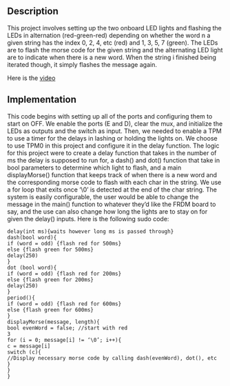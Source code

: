 ## Description
This project involves setting up the two onboard LED lights and flashing the LEDs in alternation
(red-green-red) depending on whether the word n a given string has the index 0, 2, 4, etc
(red) and 1, 3, 5, 7 (green). The LEDs are to flash the morse code for the given string and
the alternating LED light are to indicate when there is a new word. When the string i
finished being iterated though, it simply flashes the message again. </br>

Here is the [video](https://drive.google.com/file/d/1HgUsOvIcG5j8Gz1B7lVSTDrPluqY591O/view?usp=sharing)

## Implementation
This code begins with setting up all of the ports and configuring them to start on OFF. We
enable the ports (E and D), clear the mux, and initialize the LEDs as outputs and the switch as
input. Then, we needed to enable a TPM to use a timer for the delays in lashing or holding the
lights on. We choose to use TPM0 in this project and configure it in the delay function. The logic
for this project were to create a delay function that takes in the number of ms the delay is
supposed to run for, a dash() and dot() function that take in bool parameters to determine which
light to flash, and a main displayMorse() function that keeps track of when there is a new word
and the corresponding morse code to flash with each char in the string. We use a for loop that
exits once ‘\0’ is detected at the end of the char string. The system is easily configurable, the user would be able to change the message in the main() function to whatever they’d like the FRDM board to say, and the use can also change how long the lights are to stay on for given the delay() inputs. Here is the following sudo code:
```
delay(int ms){waits however long ms is passed through}
dash(bool word){
if (word = odd) {flash red for 500ms}
else {flash green for 500ms}
delay(250)
}
dot (bool word){
if (word = odd) {flash red for 200ms}
else {flash green for 200ms}
delay(250)
}
period(){
if (word = odd) {flash red for 600ms}
else {flash green for 600ms}
}
displayMorse(message, length){
bool evenWord = false; //start with red
3
for (i = 0; message[i] != ‘\0’; i++){
c = message[i]
switch (c){
//Display necessary morse code by calling dash(evenWord), dot(), etc
}
}
}
```
